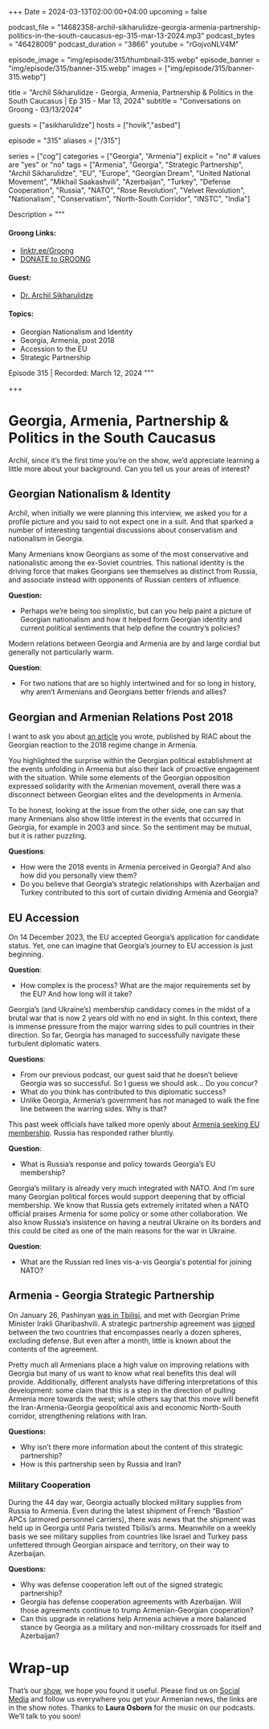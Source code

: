 +++
Date = 2024-03-13T02:00:00+04:00
upcoming = false

podcast_file = "14682358-archil-sikharulidze-georgia-armenia-partnership-politics-in-the-south-caucasus-ep-315-mar-13-2024.mp3"
podcast_bytes = "46428009"
podcast_duration = "3866"
youtube = "rGojvoNLV4M"

episode_image = "img/episode/315/thumbnail-315.webp"
episode_banner = "img/episode/315/banner-315.webp"
images = ["img/episode/315/banner-315.webp"]

title = "Archil Sikharulidze - Georgia, Armenia, Partnership & Politics in the South Caucasus | Ep 315 - Mar 13, 2024"
subtitle = "Conversations on Groong - 03/13/2024"

guests = ["asikharulidze"]
hosts = ["hovik","asbed"]

episode = "315"
aliases = ["/315"]

series = ["cog"]
categories = ["Georgia", "Armenia"]
explicit = "no" # values are "yes" or "no"
tags = ["Armenia", "Georgia", "Strategic Partnership", "Archil Sikharulidze", "EU", "Europe", "Georgian Dream", "United National Movement", "Mikhail Saakashvili", "Azerbaijan", "Turkey", "Defense Cooperation", "Russia", "NATO", "Rose Revolution", "Velvet Revolution", "Nationalism", "Conservatism", "North-South Corridor", "INSTC", "India"]

Description = """

#### Groong Links:
* [linktr.ee/Groong](https://linktr.ee/groong)
* [DONATE to GROONG](https://podcasts.groong.org/donate)

#### Guest:
* [Dr. Archil Sikharulidze](/guest/asikharulidze)

#### Topics:
* Georgian Nationalism and Identity
* Georgia, Armenia, post 2018
* Accession to the EU
* Strategic Partnership


Episode 315 | Recorded: March 12, 2024
"""

+++

# Georgia, Armenia, Partnership & Politics in the South Caucasus

Archil, since it’s the first time you’re on the show, we’d appreciate learning a little more about your background. Can you tell us your areas of interest?


## Georgian Nationalism & Identity

Archil, when initially we were planning this interview, we asked you for a profile picture and you said to not expect one in a suit. And that sparked a number of interesting tangential discussions about conservatism and nationalism in Georgia.

Many Armenians know Georgians as some of the most conservative and nationalistic among the ex-Soviet countries. This national identity is the driving force that makes Georgians see themselves as distinct from Russia, and associate instead with opponents of Russian centers of influence.

**Question:**

* Perhaps we’re being too simplistic, but can you help paint a picture of Georgian nationalism and how it helped form Georgian identity and current political sentiments that help define the country’s policies?

Modern relations between Georgia and Armenia are by and large cordial but generally not particularly warm.

**Question**:
* For two nations that are so highly intertwined and for so long in history, why aren’t Armenians and Georgians better friends and allies?


## Georgian and Armenian Relations Post 2018

I want to ask you about [an article](https://russiancouncil.ru/en/blogs/archil-sikharulidze/a-reaction-and-a-reasoning-of-georgian-political-establishments-backla/) you wrote, published by RIAC about the Georgian reaction to the 2018 regime change in Armenia.

You highlighted the surprise within the Georgian political establishment at the events unfolding in Armenia but also their lack of proactive engagement with the situation. While some elements of the Georgian opposition expressed solidarity with the Armenian movement, overall there was a disconnect between Georgian elites and the developments in Armenia. 

To be honest, looking at the issue from the other side, one can say that many Armenians also show little interest in the events that occurred in Georgia, for example in 2003 and since. So the sentiment may be mutual, but it is rather puzzling.

**Questions**:
* How were the 2018 events in Armenia perceived in Georgia? And also how did you personally view them?
* Do you believe that Georgia’s strategic relationships with Azerbaijan and Turkey contributed to this sort of curtain dividing Armenia and Georgia?


## EU Accession

On 14 December 2023, the EU accepted Georgia’s application for candidate status. Yet, one can imagine that Georgia’s journey to EU accession is just beginning.

**Question**:
* How complex is the process? What are the major requirements set by the EU? And how long will it take?

Georgia’s (and Ukraine’s) membership candidacy comes in the midst of a brutal war that is now 2 years old with no end in sight. In this context, there is immense pressure from the major warring sides to pull countries in their direction. So far, Georgia has managed to successfully navigate these turbulent diplomatic waters.

**Questions**:
* From our previous podcast, our guest said that he doesn’t believe Georgia was so successful. So I guess we should ask… Do you concur?
* What do you think has contributed to this diplomatic success?
* Unlike Georgia, Armenia’s government has not managed to walk the fine line between the warring sides. Why is that?

This past week officials have talked more openly about [Armenia seeking EU membership](https://www.azatutyun.am/a/32857045.html). Russia has responded rather bluntly.

**Question**:
* What is Russia’s response and policy towards Georgia’s EU membership?

Georgia’s military is already very much integrated with NATO. And I’m sure many Georgian political forces would support deepening that by official membership. We know that Russia gets extremely irritated when a NATO official praises Armenia for some policy or some other collaboration. We also know Russia’s insistence on having a neutral Ukraine on its borders and this could be cited as one of the main reasons for the war in Ukraine.

**Question**:
* What are the Russian red lines vis-a-vis Georgia's potential for joining NATO?


## Armenia - Georgia Strategic Partnership

On January 26, Pashinyan [was in Tbilisi](https://civil.ge/archives/579098#:~:text=The%20Armenian%20delegation%20headed%20by,his%20Georgian%20counterpart%20Irakli%20Garibashvili.), and met with Georgian Prime Minister Irakli Gharibashvili. A strategic partnership agreement was [signed](https://jam-news.net/armenia-georgia-strategic-partnership-step-forward-or-formality/) between the two countries that encompasses nearly a dozen spheres, excluding defense. But even after a month, little is known about the contents of the agreement.

Pretty much all Armenians place a high value on improving relations with Georgia but many of us want to know what real benefits this deal will provide. Additionally, different analysts have differing interpretations of this development: some claim that this is a step in the direction of pulling Armenia more towards the west; while others say that this move will benefit the Iran-Armenia-Georgia geopolitical axis and economic North-South corridor, strengthening relations with Iran.

**Questions:**
* Why isn’t there more information about the content of this strategic partnership?
* How is this partnership seen by Russia and Iran?


### Military Cooperation

During the 44 day war, Georgia actually blocked military supplies from Russia to Armenia. Even during the latest shipment of French “Bastion” APCs (armored personnel carriers), there was news that the shipment was held up in Georgia until Paris twisted Tbilisi’s arms. Meanwhile on a weekly basis we see military supplies from countries like Israel and Turkey pass unfettered through Georgian airspace and territory, on their way to Azerbaijan.

**Questions:**
* Why was defense cooperation left out of the signed strategic partnership?
* Georgia has defense cooperation agreements with Azerbaijan. Will those agreements continue to trump Armenian-Georgian cooperation?
* Can this upgrade in relations help Armenia achieve a more balanced stance by Georgia as a military and non-military crossroads for itself and Azerbaijan?


# Wrap-up

That’s our [show](https://podcasts.groong.org/), we hope you found it useful. Please find us on [Social Media](https://linktr.ee/groong) and follow us everywhere you get your Armenian news, the links are in the show notes.
Thanks to **Laura Osborn** for the music on our podcasts. We’ll talk to you soon!
